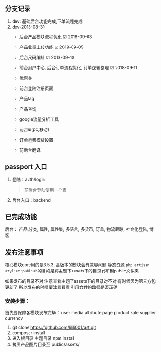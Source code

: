 ## 分支记录
1. dev: 基础后台功能完成,下单流程完成
1. dev-2018-08-31:
    - 后台产品模块流程优化 ☑ 2018-09-03
    - 产品批量上传功能 ☑ 2018-09-05
    - 后台尺码编辑 ☑ 2018-09-10
    - 前台用户中心, 后台订单流程优化, 订单逻辑整理 ☑ 2018-09-11
    
    - 优惠券
    - 前台登陆注册页面
    - 产品tag
    - 产品咨询
    - google流量分析工具
    - 前台ui(pc,移动)
    - 订单运费模板设置
    - 前后台翻译
    
## passport 入口
1. 登陆：auth/login 
    > 前后台登陆使用一个表
2. 后台入口：backend

## 已完成功能
后台：
产品,分类, 属性, 属性集, 多语言, 多货币, 订单, 物流跟踪, 社会化登陆, 博客

## 发布注意事项
核心模块core用的是3.5.3, 高版本的模块会有兼容问题
静态资源 ```php artisan stylist:publish```的目的是将主题下assets下的目录发布到public文件夹

如果发布的目录不对 注意查看主题下assets下的目录对不对 有时候因为第三方包更新了 所以发布的时候要注意看看 引用文件的路径是否正确

### 安装步骤：

首先要保障各模块发布完毕：
user
media
attribute
page
product
sale
supplier
currency

1. git clone https://github.com/lilili001/ast.git
2. composer install
3. 进入根目录 主题目录 npm install
4. 拷贝产品图片目录至 public/assets/